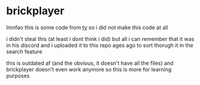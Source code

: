 # brickplayer
lmnfao this is some code from [ty](https://github.com/tythepotato) so i did not make this code at all

i didn't steal this (at least i dont think i did) but all i can remember that it was in his discord and i uploaded it to this repo ages ago to sort thorugh it in the search feature

this is outdated af (and the obvious, it doesn't have all the files) and brickplayer doesn't even work anymore so this is more for learning purposes
